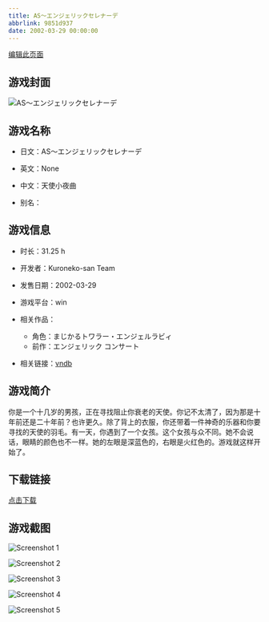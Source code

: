 ```yaml
---
title: AS〜エンジェリックセレナーデ
abbrlink: 9851d937
date: 2002-03-29 00:00:00
---
```

[编辑此页面](https://github.com/ACG-3/ADV3-source/blob/main/source/_posts/games/AS%E3%80%9C%E3%82%A8%E3%83%B3%E3%82%B8%E3%82%A7%E3%83%AA%E3%83%83%E3%82%AF%E3%82%BB%E3%83%AC%E3%83%8A%E3%83%BC%E3%83%87.md)

## 游戏封面

![AS〜エンジェリックセレナーデ](https%3A//pan.timero.xyz/onedrive/img_lib_001/AS%E3%80%9C%E3%82%A8%E3%83%B3%E3%82%B8%E3%82%A7%E3%83%AA%E3%83%83%E3%82%AF%E3%82%BB%E3%83%AC%E3%83%8A%E3%83%BC%E3%83%87_cover.avif)


## 游戏名称

- 日文：AS〜エンジェリックセレナーデ
- 英文：None
- 中文：天使小夜曲

- 别名：


## 游戏信息

- 时长：31.25 h
- 开发者：Kuroneko-san Team
- 发售日期：2002-03-29
- 游戏平台：win
- 相关作品：
   - 角色：まじかるトワラー・エンジェルラビィ
   - 前作：エンジェリック コンサート

- 相关链接：[vndb](https://vndb.org/v1280)


## 游戏简介

你是一个十几岁的男孩，正在寻找阻止你衰老的天使。你记不太清了，因为那是十年前还是二十年前？也许更久。除了背上的衣服，你还带着一件神奇的乐器和你要寻找的天使的羽毛。有一天，你遇到了一个女孩。这个女孩与众不同。她不会说话，眼睛的颜色也不一样。她的左眼是深蓝色的，右眼是火红色的。游戏就这样开始了。




## 下载链接

[点击下载](https://pan.timero.xyz/onedrive/adv_lib_001/AS%E3%80%9C%E3%82%A8%E3%83%B3%E3%82%B8%E3%82%A7%E3%83%AA%E3%83%83%E3%82%AF%E3%82%BB%E3%83%AC%E3%83%8A%E3%83%BC%E3%83%87)


## 游戏截图


![Screenshot 1](https%3A//pan.timero.xyz/onedrive/img_lib_001/AS%E3%80%9C%E3%82%A8%E3%83%B3%E3%82%B8%E3%82%A7%E3%83%AA%E3%83%83%E3%82%AF%E3%82%BB%E3%83%AC%E3%83%8A%E3%83%BC%E3%83%87_Screenshot_1.avif)

![Screenshot 2](https%3A//pan.timero.xyz/onedrive/img_lib_001/AS%E3%80%9C%E3%82%A8%E3%83%B3%E3%82%B8%E3%82%A7%E3%83%AA%E3%83%83%E3%82%AF%E3%82%BB%E3%83%AC%E3%83%8A%E3%83%BC%E3%83%87_Screenshot_2.avif)

![Screenshot 3](https%3A//pan.timero.xyz/onedrive/img_lib_001/AS%E3%80%9C%E3%82%A8%E3%83%B3%E3%82%B8%E3%82%A7%E3%83%AA%E3%83%83%E3%82%AF%E3%82%BB%E3%83%AC%E3%83%8A%E3%83%BC%E3%83%87_Screenshot_3.avif)

![Screenshot 4](https%3A//pan.timero.xyz/onedrive/img_lib_001/AS%E3%80%9C%E3%82%A8%E3%83%B3%E3%82%B8%E3%82%A7%E3%83%AA%E3%83%83%E3%82%AF%E3%82%BB%E3%83%AC%E3%83%8A%E3%83%BC%E3%83%87_Screenshot_4.avif)

![Screenshot 5](https%3A//pan.timero.xyz/onedrive/img_lib_001/AS%E3%80%9C%E3%82%A8%E3%83%B3%E3%82%B8%E3%82%A7%E3%83%AA%E3%83%83%E3%82%AF%E3%82%BB%E3%83%AC%E3%83%8A%E3%83%BC%E3%83%87_Screenshot_5.avif)

